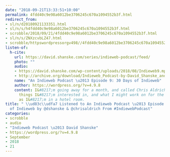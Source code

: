 ```yaml
---
date: "2018-09-21T13:33:51+10:00"
permalink: 4fdd40c9e98a6012be3706245c670a1094552b3f.html
redirect_from:
- sl/n/d20180921133351.html
- sl/n/s/h4fdd40c9e98a6012be3706245c670a1094552b3f.html
- scrobble/2018/09/21/4fdd40c9e98a6012be3706245c670a1094552b3f.html
- sl/n/s/ZNXzcvbLZ47.html
- scrobble/httpswordpressorgv498//4fdd40c9e98a6012be3706245c670a1094552b3f.html
listen-of:
  h-cite:
    url: https://david.shanske.com/series/indieweb-podcast/feed/
    photo: ""
    audio:
    - https://david.shanske.com/wp-content/uploads/2018/08/Indieweb9.mp3
    - http://archive.org/download/Indieweb_Podcast-by-David_Shanske_and_Chris_Aldrich/Indieweb9.mp3
    name: "An Indieweb Podcast \u2013 Episode 9: 30 Days of Indieweb"
    author: https://wordpress.org/?v=4.9.8
    content: I&#8217;m going away for a month, and called Chris Aldrich to talk about
      things I&#8217;m interested in, and what I might work on for the next few weeks
      as I&#8217;m in a hotel room.
title: " \\ud83c\\udfa7 Listened to An Indieweb Podcast \u2013 Episode 9: 30 Days
  of Indieweb by @dshanske & @chrisaldrich From #IndiewebPodcast"
categories:
- scrobble
- audio
- "Indieweb Podcast \u2013 David Shanske"
- https://wordpress.org/?v=4.9.8
- September
- 2018
- 21
---
```

